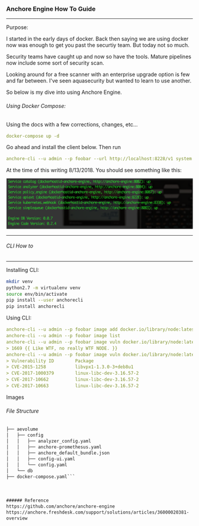 ### Anchore Engine How To Guide
---
Purpose:
<p> I started in the early days of docker. Back then saying we are using docker now was enough to get you past the securtiy team. But today not so much.
<p> Security teams have caught up and now so have the tools. Mature pipelines now include some sort of security scan.
<p> Looking around for a free scanner with an enterprise upgrade option is few and far between. I've seen aquasecurity but wanted to learn to use another.
<p> So below is my dive into using Anchore Engine.


###### Using Docker Compose:

<p> Using the docs with a few corrections, changes, etc...

```yaml
docker-compose up -d
```

<p> Go ahead and install the client below. Then run

```yaml
anchore-cli --u admin --p foobar --url http://localhost:8228/v1 system status
```

<p> At the time of this writing 8/13/2018. You should see something like this:

![Anchore Engine](https://github.com/roachmd/anchorenginehowto/raw/master/image/enginestatus.png)

----
###### CLI How to
---
Installing CLI:

```bash
mkdir venv
python2.7 -m virtualenv venv
source env/bin/activate
pip install --user anchorecli
pip install anchorecli
```

Using CLI:

```yaml
anchore-cli --u admin --p foobar image add docker.io/library/node:latest
anchore-cli --u admin --p foobar image list
anchore-cli --u admin --p foobar image vuln docker.io/library/node:latest os | wc -l
> 1669 {{ Like WTF, no really WTF NODE. }}
anchore-cli --u admin --p foobar image vuln docker.io/library/node:latest os | head
> Vulnerability ID        Package                                                Severity          Fix                    Vulnerability URL
> CVE-2015-1258           libvpx1-1.3.0-3+deb8u1                                 High              None                   https://security-tracker.debian.org/tracker/CVE-2015-1258
> CVE-2017-1000379        linux-libc-dev-3.16.57-2                               High              None                   https://security-tracker.debian.org/tracker/CVE-2017-1000379
> CVE-2017-10662          linux-libc-dev-3.16.57-2                               High              None                   https://security-tracker.debian.org/tracker/CVE-2017-10662
> CVE-2017-10663          linux-libc-dev-3.16.57-2                               High              None                   https://security-tracker.debian.org/tracker/CVE-2017-10663
```
<p> Images

###### File Structure
```
├── aevolume
│   ├── config
│   │   ├── analyzer_config.yaml
│   │   ├── anchore-promethesus.yaml
│   │   ├── anchore_default_bundle.json
│   │   ├── config-ui.yaml
│   │   └── config.yaml
│   └── db
├── docker-compose.yaml```



###### Reference
https://github.com/anchore/anchore-engine
https://anchore.freshdesk.com/support/solutions/articles/36000020381-overview
